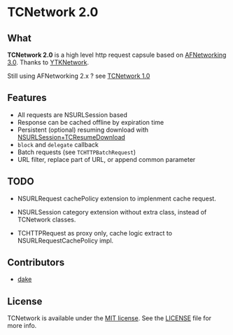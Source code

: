 # TCNetwork 2.0

## What

**TCNetwork 2.0** is a high level http request capsule based on [AFNetworking 3.0][AFNetworking]. 
Thanks to [YTKNetwork][YTKNetwork].

Still using AFNetworking 2.x ? see [TCNetwork 1.0](https://github.com/dake/TCNetwork/tree/v1.0)

## Features

- All requests are NSURLSession based
- Response can be cached offline by expiration time
- Persistent (optional) resuming download with [NSURLSession+TCResumeDownload](https://github.com/dake/NSURLSessionTask-TCResumeDownload)
- `block` and `delegate` callback
- Batch requests (see `TCHTTPBatchRequest`)
- URL filter, replace part of URL, or append common parameter 

## TODO

- NSURLRequest cachePolicy extension to implenment cache request.

- NSURLSession category extension without extra class, instead of TCNetwork classes.

- TCHTTPRequest as proxy only, cache logic extract to  NSURLRequestCachePolicy impl.

## Contributors

- [dake][dakeGithub]

## License

TCNetwork is available under the [MIT license](LICENSE). See the [LICENSE](LICENSE) file for more info.

<!-- external links -->

[dakeGithub]:https://github.com/dake
[YTKNetwork]:https://github.com/yuantiku/YTKNetwork
[AFNetworking]:https://github.com/AFNetworking/AFNetworking
